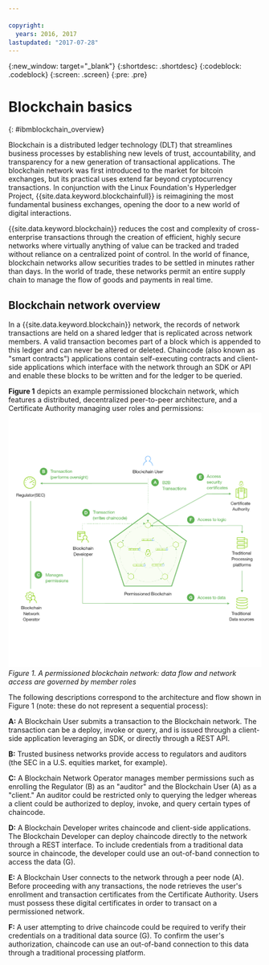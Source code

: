 ```yaml
---

copyright:
  years: 2016, 2017
lastupdated: "2017-07-28"
---
```


{:new_window: target="_blank"}
{:shortdesc: .shortdesc}
{:codeblock: .codeblock}
{:screen: .screen}
{:pre: .pre}


# Blockchain basics
{: #ibmblockchain_overview}

Blockchain is a distributed ledger technology (DLT) that streamlines business processes by establishing new levels of trust, accountability, and transparency for a new generation of transactional applications. The blockchain network was first introduced to the market for bitcoin exchanges, but its practical uses extend far beyond cryptocurrency transactions. In conjunction with the Linux Foundation's Hyperledger Project, {{site.data.keyword.blockchainfull}} is reimagining the most fundamental business exchanges, opening the door to a new world of digital interactions.

{{site.data.keyword.blockchain}} reduces the cost and complexity of cross-enterprise transactions through the creation of efficient, highly secure networks where virtually anything of value can be tracked and traded without reliance on a centralized point of control. In the world of finance, blockchain networks allow securities trades to be settled in minutes rather than days. In the world of trade, these networks permit an entire supply chain to manage the flow of goods and payments in real time. 

## Blockchain network overview

In a {{site.data.keyword.blockchain}} network, the records of network transactions are held on a shared ledger that is replicated across network members. A valid transaction becomes part of a block which is appended to this ledger and can never be altered or deleted. Chaincode (also known as "smart contracts") applications contain self-executing contracts and client-side applications which interface with the network through an SDK or API and enable these blocks to be written and for the ledger to be queried. 

**Figure 1** depicts an example permissioned blockchain network, which features a distributed, decentralized peer-to-peer architecture, and a Certificate Authority managing user roles and permissions:
![Blockchain Network](images/Architecture_network_and_application.png "Example permissioned blockchain network")
*Figure 1. A permissioned blockchain network: data flow and network access are governed by member roles*

The following descriptions correspond to the architecture and flow shown in Figure 1 (note: these do not represent a sequential process):

**A:** A Blockchain User submits a transaction to the Blockchain network. The transaction can be a deploy, invoke or query, and is issued through a client-side application leveraging an SDK, or directly through a REST API.  

**B:** Trusted business networks provide access to regulators and auditors (the SEC in a U.S. equities market, for example).  

**C:** A Blockchain Network Operator manages member permissions such as enrolling the Regulator (B) as an "auditor" and the Blockchain User (A) as a "client." An auditor could be restricted only to querying the ledger whereas a client could be authorized to deploy, invoke, and query certain types of chaincode. 

**D:** A Blockchain Developer writes chaincode and client-side applications. The Blockchain Developer can deploy chaincode directly to the network through a REST interface. To include credentials from a traditional data source in chaincode, the developer could use an out-of-band connection to access the data (G). 

**E:** A Blockchain User connects to the network through a peer node (A). Before proceeding with any transactions, the node retrieves the user's enrollment and transaction certificates from the Certificate Authority. Users must possess these digital certificates in order to transact on a permissioned network.

**F:** A user attempting to drive chaincode could be required to verify their credentials on a traditional data source (G). To confirm the user's authorization, chaincode can use an out-of-band connection to this data through a traditional processing platform.
